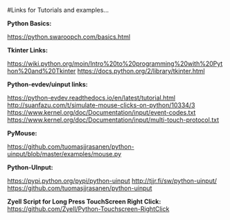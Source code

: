 #Links for Tutorials and examples...

**Python Basics:**

https://python.swaroopch.com/basics.html

**Tkinter Links:**

https://wiki.python.org/moin/Intro%20to%20programming%20with%20Python%20and%20Tkinter
https://docs.python.org/2/library/tkinter.html

**Python-evdev/uinput links:** 

https://python-evdev.readthedocs.io/en/latest/tutorial.html
http://suanfazu.com/t/simulate-mouse-clicks-on-python/10334/3
https://www.kernel.org/doc/Documentation/input/event-codes.txt 
https://www.kernel.org/doc/Documentation/input/multi-touch-protocol.txt 

**PyMouse:**

https://github.com/tuomasjjrasanen/python-uinput/blob/master/examples/mouse.py

**Python-UInput:**

https://pypi.python.org/pypi/python-uinput
http://tjjr.fi/sw/python-uinput/
https://github.com/tuomasjjrasanen/python-uinput


**Zyell Script for Long Press TouchScreen Right Click:** https://github.com/Zyell/Python-Touchscreen-RightClick

